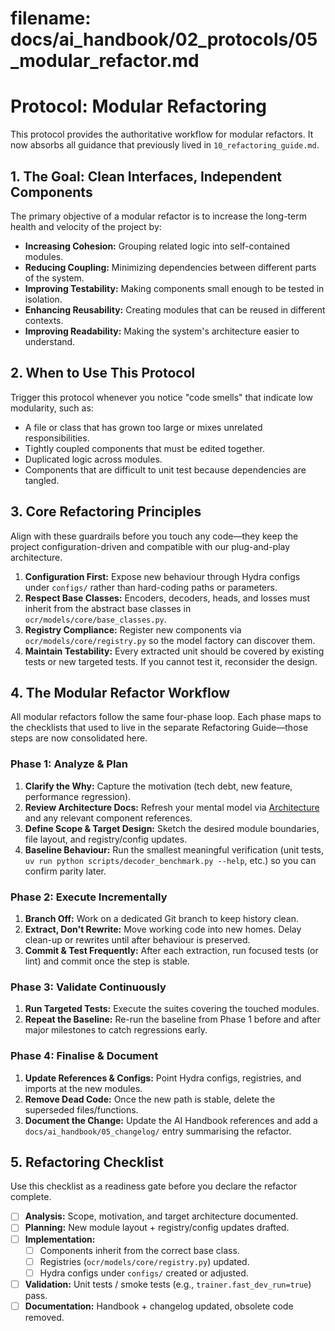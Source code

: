 # **filename: docs/ai_handbook/02_protocols/05_modular_refactor.md**
<!-- ai_cue:priority=medium -->
<!-- ai_cue:use_when=refactor,architecture -->

# **Protocol: Modular Refactoring**

This protocol provides the authoritative workflow for modular refactors. It now absorbs all guidance that previously lived in `10_refactoring_guide.md`.

## **1. The Goal: Clean Interfaces, Independent Components**

The primary objective of a modular refactor is to increase the long-term health and velocity of the project by:

* **Increasing Cohesion:** Grouping related logic into self-contained modules.
* **Reducing Coupling:** Minimizing dependencies between different parts of the system.
* **Improving Testability:** Making components small enough to be tested in isolation.
* **Enhancing Reusability:** Creating modules that can be reused in different contexts.
* **Improving Readability:** Making the system's architecture easier to understand.

## **2. When to Use This Protocol**

Trigger this protocol whenever you notice "code smells" that indicate low modularity, such as:

* A file or class that has grown too large or mixes unrelated responsibilities.
* Tightly coupled components that must be edited together.
* Duplicated logic across modules.
* Components that are difficult to unit test because dependencies are tangled.

## **3. Core Refactoring Principles**

Align with these guardrails before you touch any code—they keep the project configuration-driven and compatible with our plug-and-play architecture.

1. **Configuration First:** Expose new behaviour through Hydra configs under `configs/` rather than hard-coding paths or parameters.
2. **Respect Base Classes:** Encoders, decoders, heads, and losses must inherit from the abstract base classes in `ocr/models/core/base_classes.py`.
3. **Registry Compliance:** Register new components via `ocr/models/core/registry.py` so the model factory can discover them.
4. **Maintain Testability:** Every extracted unit should be covered by existing tests or new targeted tests. If you cannot test it, reconsider the design.

## **4. The Modular Refactor Workflow**

All modular refactors follow the same four-phase loop. Each phase maps to the checklists that used to live in the separate Refactoring Guide—those steps are now consolidated here.

### **Phase 1: Analyze & Plan**

1. **Clarify the Why:** Capture the motivation (tech debt, new feature, performance regression).
2. **Review Architecture Docs:** Refresh your mental model via [Architecture](../03_references/01_architecture.md) and any relevant component references.
3. **Define Scope & Target Design:** Sketch the desired module boundaries, file layout, and registry/config updates.
4. **Baseline Behaviour:** Run the smallest meaningful verification (unit tests, `uv run python scripts/decoder_benchmark.py --help`, etc.) so you can confirm parity later.

### **Phase 2: Execute Incrementally**

1. **Branch Off:** Work on a dedicated Git branch to keep history clean.
2. **Extract, Don't Rewrite:** Move working code into new homes. Delay clean-up or rewrites until after behaviour is preserved.
3. **Commit & Test Frequently:** After each extraction, run focused tests (or lint) and commit once the step is stable.

### **Phase 3: Validate Continuously**

1. **Run Targeted Tests:** Execute the suites covering the touched modules.
2. **Repeat the Baseline:** Re-run the baseline from Phase 1 before and after major milestones to catch regressions early.

### **Phase 4: Finalise & Document**

1. **Update References & Configs:** Point Hydra configs, registries, and imports at the new modules.
2. **Remove Dead Code:** Once the new path is stable, delete the superseded files/functions.
3. **Document the Change:** Update the AI Handbook references and add a `docs/ai_handbook/05_changelog/` entry summarising the refactor.

## **5. Refactoring Checklist**

Use this checklist as a readiness gate before you declare the refactor complete.

- [ ] **Analysis:** Scope, motivation, and target architecture documented.
- [ ] **Planning:** New module layout + registry/config updates drafted.
- [ ] **Implementation:**
  - [ ] Components inherit from the correct base class.
  - [ ] Registries (`ocr/models/core/registry.py`) updated.
  - [ ] Hydra configs under `configs/` created or adjusted.
- [ ] **Validation:** Unit tests / smoke tests (e.g., `trainer.fast_dev_run=true`) pass.
- [ ] **Documentation:** Handbook + changelog updated, obsolete code removed.
